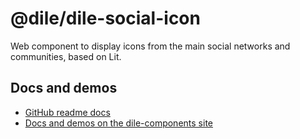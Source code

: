 # @dile/dile-social-icon

Web component to display icons from the main social networks and communities, based on Lit.

## Docs and demos

- [GitHub readme docs](https://github.com/Polydile/dile-components/blob/master/site/pages/components/dile-social-icon.rocket.md)
- [Docs and demos on the dile-components site](https://dile-components.polydile.com/components/dile-social-icon/)